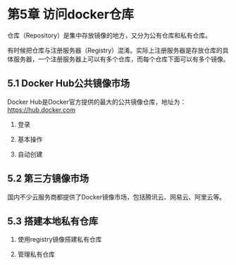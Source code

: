 # 第5章 访问docker仓库
仓库（Repository）是集中存放镜像的地方，又分为公有仓库和私有仓库。

有时候把仓库与注册服务器（Registry）混淆。实际上注册服务器是存放仓库的具体服务器，一个注册服务器上可以有多个仓库，而每个仓库下面可以有多个镜像。

## 5.1 Docker Hub公共镜像市场
Docker Hub是Docker官方提供的最大的公共镜像仓库，地址为：https://hub.docker.com

1. 登录

2. 基本操作

3. 自动创建

## 5.2 第三方镜像市场
国内不少云服务商都提供了Docker镜像市场，包括腾讯云、网易云、阿里云等。

## 5.3 搭建本地私有仓库
1. 使用registry镜像搭建私有仓库

2. 管理私有仓库
